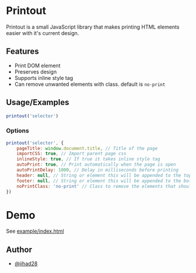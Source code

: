 # Printout

Printout is a small JavaScript library that makes printing HTML elements easier with it's current design.

## Features

- Print DOM element
- Preserves design
- Supports inline style tag
- Can remove unwanted elements with class. default is `no-print`

## Usage/Examples
```javascript
printout('selector')
```

### Options
```javascript
printout('selector', {
    pageTitle: window.document.title, // Title of the page
    importCSS: true, // Import parent page css
    inlineStyle: true, // If true it takes inline style tag 
    autoPrint: true, // Print automatically when the page is open
    autoPrintDelay: 1000, // Delay in milliseconds before printing
    header: null, // String or element this will be appended to the top of the printout
    footer: null, // String or element this will be appended to the bottom of the printout
    noPrintClass: 'no-print' // Class to remove the elements that should not be printed
})
```

# Demo
See [example/index.html](example/index.html)

## Author
- [@jihad28](https://www.github.com/jihad28)
